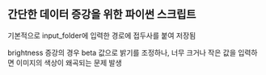 간단한 데이터 증강을 위한 파이썬 스크립트
------------------------------------------------------------
기본적으로 input_folder에 입력한 경로에 접두사를 붙여 저장됨

brightness 증강의 경우 beta 값으로 밝기를 조정하나, 너무 크거나 작은 값을 입력하면 이미지의 색상이 왜곡되는 문제 발생
